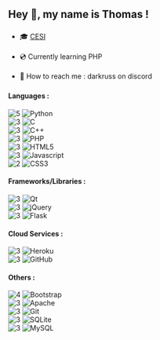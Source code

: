 <h2 align="left">Hey 🖖, my name is Thomas !</h2>


###

- 🎓 [CESI](https://cesi.fr) <br><br>
- 💿 Currently learning PHP<br><br>
- 📃 How to reach me : darkruss on discord

###

<h4 align="left">Languages :</h4>

![5](https://img.shields.io/badge/★%20★%20★%20★%20★-black) ![Python](https://img.shields.io/badge/python-3670A0?style=for-the-badge&logo=python&logoColor=ffdd54) <br>
![3](https://img.shields.io/badge/★%20★%20★%20☆%20☆-black) ![C](https://img.shields.io/badge/c-%2300599C.svg?style=for-the-badge&logo=c&logoColor=white) <br>
![3](https://img.shields.io/badge/★%20★%20★%20☆%20☆-black) ![C++](https://img.shields.io/badge/c++-%2300599C.svg?style=for-the-badge&logo=c%2B%2B&logoColor=white) <br>
![3](https://img.shields.io/badge/★%20★%20★%20☆%20☆-black) ![PHP](https://img.shields.io/badge/php-%23777BB4.svg?style=for-the-badge&logo=php&logoColor=white) <br>
![3](https://img.shields.io/badge/★%20★%20★%20☆%20☆-black) ![HTML5](https://img.shields.io/badge/html5-%23E34F26.svg?style=for-the-badge&logo=html5&logoColor=white) <br>
![3](https://img.shields.io/badge/★%20★%20★%20☆%20☆-black) ![Javascript](https://img.shields.io/badge/javascript-%23323330.svg?style=for-the-badge&logo=javascript&logoColor=%23F7DF1E) <br>
![2](https://img.shields.io/badge/★%20★%20☆%20☆%20☆-black) ![CSS3](https://img.shields.io/badge/css3-%231572B6.svg?style=for-the-badge&logo=css3&logoColor=white) <br>

<h4>Frameworks/Libraries :</h4>

![3](https://img.shields.io/badge/★%20★%20★%20☆%20☆-blue) ![Qt](https://img.shields.io/badge/Qt-%23217346.svg?style=for-the-badge&logo=Qt&logoColor=white) <br>
![3](https://img.shields.io/badge/★%20★%20★%20☆%20☆-blue) ![jQuery](https://img.shields.io/badge/jquery-%230769AD.svg?style=for-the-badge&logo=jquery&logoColor=white)  <br>
![3](https://img.shields.io/badge/★%20★%20★%20☆%20☆-blue) ![Flask](https://img.shields.io/badge/flask-%23000.svg?style=for-the-badge&logo=flask&logoColor=white) <br>

<h4>Cloud Services :</h4>

![3](https://img.shields.io/badge/★%20★%20★%20☆%20☆-green) ![Heroku](https://img.shields.io/badge/heroku-%23430098.svg?style=for-the-badge&logo=heroku&logoColor=white) <br>
![3](https://img.shields.io/badge/★%20★%20★%20☆%20☆-green) ![GitHub](https://img.shields.io/badge/github-%23121011.svg?style=for-the-badge&logo=github&logoColor=white) <br>

<h4>Others :</h4>

![4](https://img.shields.io/badge/★%20★%20★%20★%20☆-red) ![Bootstrap](https://img.shields.io/badge/bootstrap-%238511FA.svg?style=for-the-badge&logo=bootstrap&logoColor=white) <br>
![3](https://img.shields.io/badge/★%20★%20★%20☆%20☆-red) ![Apache](https://img.shields.io/badge/apache-%23D42029.svg?style=for-the-badge&logo=apache&logoColor=white) <br>
![3](https://img.shields.io/badge/★%20★%20★%20☆%20☆-red) ![Git](https://img.shields.io/badge/git-%23F05033.svg?style=for-the-badge&logo=git&logoColor=white) <br>
![3](https://img.shields.io/badge/★%20★%20★%20☆%20☆-red) ![SQLite](https://img.shields.io/badge/sqlite-%2307405e.svg?style=for-the-badge&logo=sqlite&logoColor=white) <br>
![3](https://img.shields.io/badge/★%20★%20★%20☆%20☆-red) ![MySQL](https://img.shields.io/badge/mysql-4479A1.svg?style=for-the-badge&logo=mysql&logoColor=white) <br>


